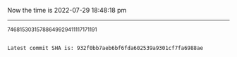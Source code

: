 Now the time is 2022-07-29 18:48:18 pm

---

<small>74681530315788649929411117171191</small>

```txt

Latest commit SHA is: 932f0bb7aeb6bf6fda602539a9301cf7fa6988ae
```
